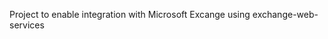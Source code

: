 
<td id="wikicontent" class="psdescription">
  <p>
    Project to enable integration with Microsoft Excange using exchange-web-services 
  </p>
</td>
